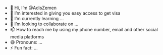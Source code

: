 - 👋 Hi, I’m @AdisZemen
- 👀 I’m interested in giving you easy access to get visa
- 🌱 I’m currently learning ...
- 💞️ I’m looking to collaborate on ...
- 📫 How to reach me by using my phone number, email and other social media platforms
- 😄 Pronouns: ...
- ⚡ Fun fact: ...

<!---
AdisZemen/AdisZemen is a ✨ special ✨ repository because its `README.md` (this file) appears on your GitHub profile.
You can click the Preview link to take a look at your changes.
--->
